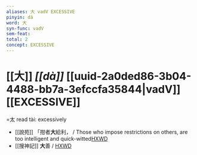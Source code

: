 ```yaml
---
aliases: 大 vadV EXCESSIVE
pinyin: dà
word: 大
syn-func: vadV
sem-feat: 
total: 2
concept: EXCESSIVE 
---
```

# [[大]] *[[dà]]*  [[uuid-2a0ded86-3b04-4488-bb7a-3efccfa35844|vadV]] [[EXCESSIVE]]
=太 read tài: excessively
 - [[說苑]] 「拑者**大**給利，
                     / Those who impose restrictions on others, are too intelligent and quick-witted[HXWD](https://hxwd.org/textview.html?location=CH1a0907_CHANT_008-10a.11)
 - [[搜神記]] **大**善 / [HXWD](https://hxwd.org/textview.html?location=KR3l0099_tls_016-18a.26)